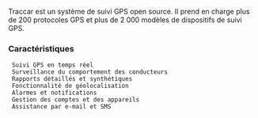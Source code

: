 Traccar est un système de suivi GPS open source. Il prend en charge plus de 200 protocoles GPS et plus de 2 000 modèles de dispositifs de suivi GPS.

### Caractéristiques

     Suivi GPS en temps réel
     Surveillance du comportement des conducteurs
     Rapports détaillés et synthétiques
     Fonctionnalité de géolocalisation
     Alarmes et notifications
     Gestion des comptes et des appareils
     Assistance par e-mail et SMS
